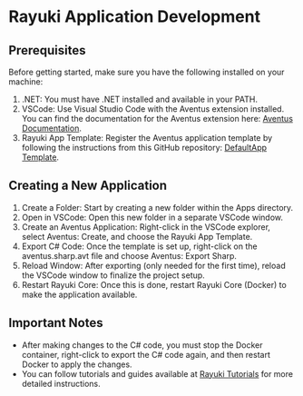 # Rayuki Application Development

## Prerequisites

Before getting started, make sure you have the following installed on your machine:

1. .NET: You must have .NET installed and available in your PATH.
2. VSCode: Use Visual Studio Code with the Aventus extension installed. You can find the documentation for the Aventus extension here: [Aventus Documentation](https://aventusjs.com/).
3. Rayuki App Template: Register the Aventus application template by following the instructions from this GitHub repository: [DefaultApp Template](https://github.com/Cobwebsite-Rayuki/DefaultApp).

## Creating a New Application

1. Create a Folder: Start by creating a new folder within the Apps directory.
2. Open in VSCode: Open this new folder in a separate VSCode window.
3. Create an Aventus Application: Right-click in the VSCode explorer, select Aventus: Create, and choose the Rayuki App Template.
4. Export C# Code: Once the template is set up, right-click on the aventus.sharp.avt file and choose Aventus: Export Sharp.
5. Reload Window: After exporting (only needed for the first time), reload the VSCode window to finalize the project setup.
6. Restart Rayuki Core: Once this is done, restart Rayuki Core (Docker) to make the application available.

## Important Notes

- After making changes to the C# code, you must stop the Docker container, right-click to export the C# code again, and then restart Docker to apply the changes.
- You can follow tutorials and guides available at [Rayuki Tutorials](https://tuto.rayuki.com) for more detailed instructions.